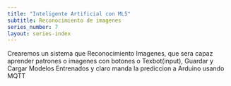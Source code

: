 ```yaml
---
title: "Inteligente Artificial con ML5"
subtitle: Reconocimiento de imagenes
series_number: 7
layout: series-index
---
```


Crearemos un sistema que Reconocimiento Imagenes, que sera capaz aprender patrones o imagenes con botones o Texbot(input), Guardar y Cargar Modelos Entrenados y claro manda la prediccion a Arduino usando MQTT
